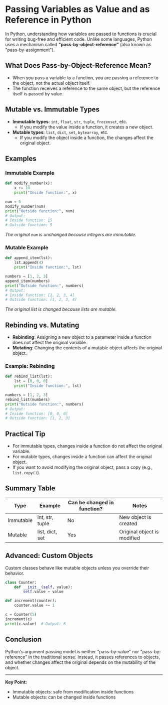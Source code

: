 # Passing Variables as Value and as Reference in Python

In Python, understanding how variables are passed to functions is crucial for writing bug-free and efficient code. Unlike some languages, Python uses a mechanism called **"pass-by-object-reference"** (also known as "pass-by-assignment").

## What Does Pass-by-Object-Reference Mean?

- When you pass a variable to a function, you are passing a reference to the object, not the actual object itself.
- The function receives a reference to the same object, but the reference itself is passed by value.

## Mutable vs. Immutable Types

- **Immutable types**: `int`, `float`, `str`, `tuple`, `frozenset`, etc.
  - If you modify the value inside a function, it creates a new object.
- **Mutable types**: `list`, `dict`, `set`, `bytearray`, etc.
  - If you modify the object inside a function, the changes affect the original object.

## Examples

### Immutable Example

```python
def modify_number(x):
    x += 10
    print("Inside function:", x)

num = 5
modify_number(num)
print("Outside function:", num)
# Output:
# Inside function: 15
# Outside function: 5
```

*The original `num` is unchanged because integers are immutable.*

### Mutable Example

```python
def append_item(lst):
    lst.append(4)
    print("Inside function:", lst)

numbers = [1, 2, 3]
append_item(numbers)
print("Outside function:", numbers)
# Output:
# Inside function: [1, 2, 3, 4]
# Outside function: [1, 2, 3, 4]
```

*The original list is changed because lists are mutable.*

## Rebinding vs. Mutating

- **Rebinding**: Assigning a new object to a parameter inside a function does not affect the original variable.
- **Mutating**: Changing the contents of a mutable object affects the original object.

### Example: Rebinding

```python
def rebind_list(lst):
    lst = [0, 0, 0]
    print("Inside function:", lst)

numbers = [1, 2, 3]
rebind_list(numbers)
print("Outside function:", numbers)
# Output:
# Inside function: [0, 0, 0]
# Outside function: [1, 2, 3]
```

## Practical Tip

- For immutable types, changes inside a function do not affect the original variable.
- For mutable types, changes inside a function can affect the original object.
- If you want to avoid modifying the original object, pass a copy (e.g., `list.copy()`).

## Summary Table

| Type       | Example         | Can be changed in function? | Notes                        |
|------------|----------------|----------------------------|------------------------------|
| Immutable  | int, str, tuple| No                         | New object is created        |
| Mutable    | list, dict, set| Yes                        | Original object is modified  |

## Advanced: Custom Objects

Custom classes behave like mutable objects unless you override their behavior.

```python
class Counter:
    def __init__(self, value):
        self.value = value

def increment(counter):
    counter.value += 1

c = Counter(5)
increment(c)
print(c.value)  # Output: 6
```

## Conclusion

Python's argument passing model is neither "pass-by-value" nor "pass-by-reference" in the traditional sense. Instead, it passes references to objects, and whether changes affect the original depends on the mutability of the object.

---

**Key Point:**  

- Immutable objects: safe from modification inside functions  
- Mutable objects: can be changed inside functions  

